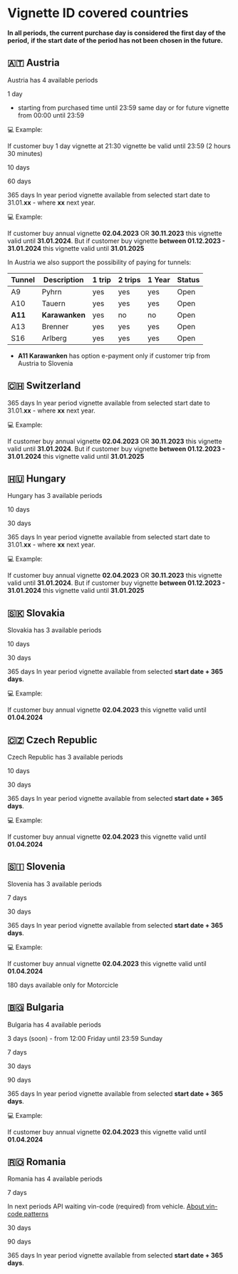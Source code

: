 # Vignette ID covered countries

**In all periods, the current purchase day is considered the first day of the period,**
**if the start date of the period has not been chosen in the future.**

## 🇦🇹 Austria

Austria has 4 available periods

1 day
- starting from purchased time until 23:59 same day or for future vignette from 00:00 until 23:59

💻 Example:

If customer buy 1 day vignette at 21:30 vignette be valid until 23:59 (2 hours 30 minutes)

10 days

60 days

365 days
In year period vignette available from selected start date to 31.01.**xx** - where  **xx** next year.

💻 Example:

If customer buy annual vignette **02.04.2023** OR **30.11.2023** this vignette valid until **31.01.2024**.
But if customer buy vignette **between 01.12.2023 - 31.01.2024** this vignette valid until **31.01.2025**

In Austria we also support the possibility of paying for tunnels:

| Tunnel          | Description   | 1 trip  | 2 trips  | 1 Year  |  Status  |
| --------------- | ------------- | ------- | -------- | ------- | -------- |
|        A9       |   Pyhrn       |   yes   |    yes   |   yes   |   Open   |
|        A10      |   Tauern      |   yes   |    yes   |   yes   |   Open   |
|        **A11**      |   **Karawanken**  |   yes   |    no    |   no    |   Open   |
|        A13      |   Brenner     |   yes   |    yes   |   yes   |   Open   |
|        S16      |   Arlberg     |   yes   |    yes   |   yes   |   Open   |

- **A11 Karawanken** has option e-payment only if customer trip from Austria to Slovenia


## 🇨🇭 Switzerland

365 days
In year period vignette available from selected start date to 31.01.**xx** - where  **xx** next year.

💻 Example:

If customer buy annual vignette **02.04.2023** OR **30.11.2023** this vignette valid until **31.01.2024**.
But if customer buy vignette **between 01.12.2023 - 31.01.2024** this vignette valid until **31.01.2025**


## 🇭🇺 Hungary

Hungary has 3 available periods

10 days

30 days

365 days
In year period vignette available from selected start date to 31.01.**xx** - where  **xx** next year.

💻 Example:

If customer buy annual vignette **02.04.2023** OR **30.11.2023** this vignette valid until **31.01.2024**. 
But if customer buy vignette **between 01.12.2023 - 31.01.2024** this vignette valid until **31.01.2025**


## 🇸🇰 Slovakia

Slovakia has 3 available periods

10 days

30 days

365 days
In year period vignette available from selected **start date + 365 days**.

💻 Example:

If customer buy annual vignette **02.04.2023** this vignette valid until **01.04.2024** 


## 🇨🇿 Czech Republic

Czech Republic has 3 available periods

10 days

30 days

365 days
In year period vignette available from selected **start date + 365 days**.

💻 Example:

If customer buy annual vignette **02.04.2023** this vignette valid until **01.04.2024** 


## 🇸🇮 Slovenia

Slovenia has 3 available periods

7 days

30 days

365 days
In year period vignette available from selected **start date + 365 days**.

💻 Example:

If customer buy annual vignette **02.04.2023** this vignette valid until **01.04.2024** 

180 days available only for Motorcicle


## 🇧🇬 Bulgaria

Bulgaria has 4 available periods

3 days (soon) - from 12:00 Friday until 23:59 Sunday

7 days

30 days

90 days

365 days
In year period vignette available from selected **start date + 365 days**.

💻 Example:

If customer buy annual vignette **02.04.2023** this vignette valid until **01.04.2024** 


## 🇷🇴 Romania

Romania has 4 available periods

7 days

In next periods API waiting vin-code (required) from vehicle. [About vin-code patterns](/docs/routes/countries)

30 days

90 days

365 days
In year period vignette available from selected **start date + 365 days**.

